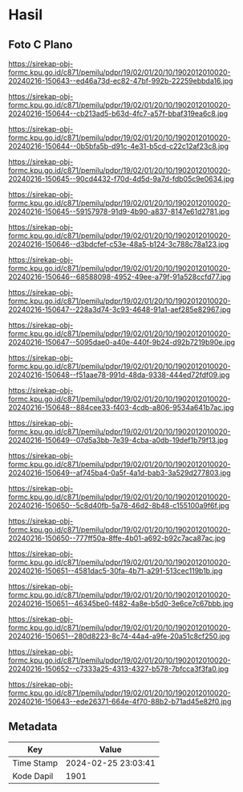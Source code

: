 # Hasil

## Foto C Plano

https://sirekap-obj-formc.kpu.go.id/c871/pemilu/pdpr/19/02/01/20/10/1902012010020-20240216-150643--ed46a73d-ec82-47bf-992b-22259ebbda16.jpg

https://sirekap-obj-formc.kpu.go.id/c871/pemilu/pdpr/19/02/01/20/10/1902012010020-20240216-150644--cb213ad5-b63d-4fc7-a57f-bbaf319ea6c8.jpg

https://sirekap-obj-formc.kpu.go.id/c871/pemilu/pdpr/19/02/01/20/10/1902012010020-20240216-150644--0b5bfa5b-d91c-4e31-b5cd-c22c12af23c8.jpg

https://sirekap-obj-formc.kpu.go.id/c871/pemilu/pdpr/19/02/01/20/10/1902012010020-20240216-150645--90cd4432-f70d-4d5d-9a7d-fdb05c9e0634.jpg

https://sirekap-obj-formc.kpu.go.id/c871/pemilu/pdpr/19/02/01/20/10/1902012010020-20240216-150645--59157978-91d9-4b90-a837-8147e61d2781.jpg

https://sirekap-obj-formc.kpu.go.id/c871/pemilu/pdpr/19/02/01/20/10/1902012010020-20240216-150646--d3bdcfef-c53e-48a5-b124-3c788c78a123.jpg

https://sirekap-obj-formc.kpu.go.id/c871/pemilu/pdpr/19/02/01/20/10/1902012010020-20240216-150646--68588098-4952-49ee-a79f-91a528ccfd77.jpg

https://sirekap-obj-formc.kpu.go.id/c871/pemilu/pdpr/19/02/01/20/10/1902012010020-20240216-150647--228a3d74-3c93-4648-91a1-aef285e82967.jpg

https://sirekap-obj-formc.kpu.go.id/c871/pemilu/pdpr/19/02/01/20/10/1902012010020-20240216-150647--5095dae0-a40e-440f-9b24-d92b7219b90e.jpg

https://sirekap-obj-formc.kpu.go.id/c871/pemilu/pdpr/19/02/01/20/10/1902012010020-20240216-150648--f51aae78-991d-48da-9338-444ed72fdf09.jpg

https://sirekap-obj-formc.kpu.go.id/c871/pemilu/pdpr/19/02/01/20/10/1902012010020-20240216-150648--884cee33-f403-4cdb-a806-9534a641b7ac.jpg

https://sirekap-obj-formc.kpu.go.id/c871/pemilu/pdpr/19/02/01/20/10/1902012010020-20240216-150649--07d5a3bb-7e39-4cba-a0db-19def1b79f13.jpg

https://sirekap-obj-formc.kpu.go.id/c871/pemilu/pdpr/19/02/01/20/10/1902012010020-20240216-150649--af745ba4-0a5f-4a1d-bab3-3a529d277803.jpg

https://sirekap-obj-formc.kpu.go.id/c871/pemilu/pdpr/19/02/01/20/10/1902012010020-20240216-150650--5c8d40fb-5a78-46d2-8b48-c155100a9f6f.jpg

https://sirekap-obj-formc.kpu.go.id/c871/pemilu/pdpr/19/02/01/20/10/1902012010020-20240216-150650--777ff50a-8ffe-4b01-a692-b92c7aca87ac.jpg

https://sirekap-obj-formc.kpu.go.id/c871/pemilu/pdpr/19/02/01/20/10/1902012010020-20240216-150651--4581dac5-30fa-4b71-a291-513cec119b1b.jpg

https://sirekap-obj-formc.kpu.go.id/c871/pemilu/pdpr/19/02/01/20/10/1902012010020-20240216-150651--46345be0-f482-4a8e-b5d0-3e6ce7c67bbb.jpg

https://sirekap-obj-formc.kpu.go.id/c871/pemilu/pdpr/19/02/01/20/10/1902012010020-20240216-150651--280d8223-8c74-44a4-a9fe-20a51c8cf250.jpg

https://sirekap-obj-formc.kpu.go.id/c871/pemilu/pdpr/19/02/01/20/10/1902012010020-20240216-150652--c7333a25-4313-4327-b578-7bfcca3f3fa0.jpg

https://sirekap-obj-formc.kpu.go.id/c871/pemilu/pdpr/19/02/01/20/10/1902012010020-20240216-150643--ede26371-664e-4f70-88b2-b71ad45e82f0.jpg


## Metadata

| Key        | Value               |
| ---------- | ------------------- |
| Time Stamp | 2024-02-25 23:03:41 |
| Kode Dapil | 1901                |



